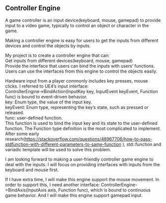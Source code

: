 ## Controller Engine  
 
A game controller is an input device(keyboard, mouse, gamepad) to provide input to a video game, typically to control an object or character in the game.   

Making a controller engine is easy for users to get the inputs from different devices and control the objects by inputs.  

My project is to create a controller engine that can:   
Get inputs from different devices(keyboard, mouse, gamepad)  
Provide the interface that users can bind the inputs with users’ functions. Users can use the interfaces from this engine to control the objects easily.  

Hardware input from a player commonly includes key presses, mouse clicks. I referred to UE4’s input interface:  
ControllerEngine->BindAction(InputKey key, InputEvent keyEvent, Function func) is bound to event-driven behavior.   
key: Enum type, the value of the input key.   
keyEvent: Enum type, representing the key’s state, such as pressed or released.  
func: user-defined function.  
This function is used to bind the input key and its state to the user-defined function. The Function type definition is the most complicated to implement. After some early research(https://stackoverflow.com/questions/48967706/how-to-pass-stdfunction-with-different-parameters-to-same-function ), std::function and variadic template will be used to solve this problem.  

I am looking forward to making a user-friendly controller game engine to deal with the inputs. I will focus on providing interfaces with inputs from the keyboard and mouse first.   

If I have extra time, I will make this engine support the mouse movement. In order to support this, I need another interface: ControllerEngine->BindAxis(InputAxis axis, Function func), which is bound to continuous game behavior. And I will make this engine support gamepad input.  

